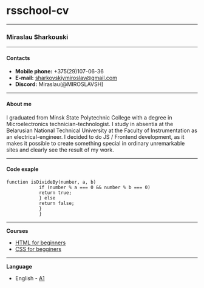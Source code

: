 # rsschool-cv
-----------
### Miraslau Sharkouski

-----------

#### Contacts

 - **Mobile phone:** +375(29)107-06-36
 - **E-mail:** sharkovskiymiroslav@gmail.com
 - **Discord:** Miraslau(@MIROSLAVSH) 

------------

#### About me

I graduated from Minsk State Polytechnic College with a degree in Microelectronics technician-technologist. I study in absentia at the Belarusian National Technical University at the Faculty of Instrumentation as an electrical-engineer.
I decided to do JS / Frontend development, as it makes it possible to create something special in ordinary unremarkable sites and clearly see the result of my work.

------------

#### Code exaple

```
function isDivideBy(number, a, b) 
            if (number % a === 0 && number % b === 0) 
            return true;
            } else 
            return false;
            }
            }
 ```
-------------

**Courses**

  - [HTML for beginners](https://ru.code-basics.com/languages/html)
  - [CSS  for begginers](https://ru.code-basics.com/languages/css)
  
--------------

 **Language**
  - English - [A1](https://www.efset.org/quick-check/take-test/#set15-190/result)
